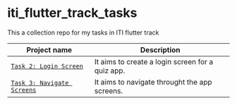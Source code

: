 # iti_flutter_track_tasks

This a collection repo for my tasks in ITI flutter track

| Project name                                                                 | Description                                      |
| ---------------------------------------------------------------------------- | ------------------------------------------------ |
| [`Task 2: Login Screen`](https://github.com/shalabycr7/flutter_quiz_app)     | It aims to create a login screen for a quiz app. |
| [`Task 3: Navigate Screens`](https://github.com/shalabycr7/flutter_quiz_app) | It aims to navigate throught the app screens.    |
